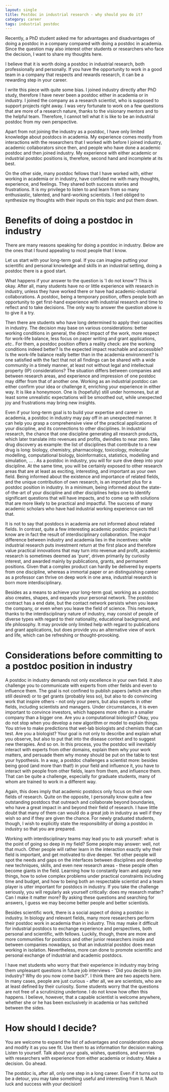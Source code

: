 ```yaml
---
layout: single
title: Postdoc in industrial research - why should you do it?
category: career
tags: industrial postdoc
---
```


Recently, a PhD student asked me for advantages and disadvantages of doing a postdoc in a company compared with doing a postdoc in academia. Since the question may also interest other students or researchers who face the decision, I want to share my thoughts here.

I believe that it is worth doing a postdoc in industrial research, both professionally and personally. If you have the opportunity to work in a good team in a company that respects and rewards research, it can be a rewarding step in your career. 

I write this piece with quite some bias. I joined industry directly after PhD study, therefore I have never been a postdoc either in academia or in industry. I joined the company as a research scientist, who is supposed to support projects right away. I was very fortunate to work on a few questions that are more of a research nature, thanks to the visionary mentors and to the helpful team. Therefore, I cannot tell what it is like to be an industrial postdoc from my own perspective.

Apart from not joining the industry as a postdoc, I have only limited knowledge about postdocs in academia. My experience comes mostly from interactions with the researchers that I worked with before I joined industry, academic collaborators since then, and people who have done a academic postdoc and then joined industry. My experience with either academic or industrial postdoc positions is, therefore, second hand and incomplete at its best. 

On the other side, many postdoc fellows that I have worked with, either working in academia or in industry, have confided me with many thoughts, experience, and feelings. They shared both success stories and frustrations. It is my privilege to listen to and learn from so many enthusiastic, talented, and hard-working scientists. I feel obliged to synthesize my thoughts with their inputs on this topic and put them down.

# Benefits of doing a postdoc in industry

There are many reasons speaking for doing a postdoc in industry. Below are the ones that I found appealing to most people that I know.

Let us start with your long-term goal. If you can imagine putting your scientific and personal knowledge and skills in an industrial setting, doing a postdoc there is a good start. 

What happens if your answer to the question is 'I do not know'? This is okay. After all, many students have no or little experience with research in industry, unless they have worked there or have had academic-industrial collaborations. A postdoc, being a temporary position, offers people both an opportunity to get first-hand experience with industrial research and time to reflect and to take decisions. The only way to answer the question above is to give it a try. 

Then there are students who have long determined to apply their capacities in industry. The decision may base on various considerations: better working conditions in general, the direct impact of the work, more respect for work-life balance, less focus on paper writing and grant applications, *etc.*. For them, a postdoc position offers a reality check: are the working conditions indeed better? Is the expected impact reachable and accessible? Is the work-life balance really better than in the academia environment? Is one satisfied with the fact that not all findings can be shared with a wide community in a timely manner, at least not without legal and intellectual property (IP) considerations? The situation differs between companies and between research areas, and experience and impression of one postdoc may differ from that of another one. Working as an industrial postdoc can either confirm your idea or challenge it, enriching your experience in either way. It is like a honeymoon. One is (hopefully) still under hormones, but at least some unrealistic expectations will be smoothed out, while unexpected joy and frustrations may bring new insights.

Even if your long-term goal is to build your expertise and career in academia, a postdoc in industry may pay off in an unexpected manner. It can help you grasp a comprehensive view of the practical applications of your discipline, and its connections to other disciplines. In industrial research, the chance that one discipline generating all research products, which later translate into revenues and profits, dwindles to near zero. Take drug discovery as example: the list of disciplines that contribute to a new drug is long: biology, chemistry, pharmacology, toxicology, molecular modelling, computational biology, bioinformatics, statistics, modelling and simulation, ... . As a postdoc in industry, you will for sure dive deep into your discipline. At the same time, you will be certainly exposed to other research areas that are at least as exciting, interesting, and important as your own field. Being informed about the existence and importance of related fields, and the unique contribution of own research, is an important plus for a postdoc position in industry. In a minimum, being informed about the state-of-the-art of your discipline and other disciplines helps one to identify significant questions that will have impacts, and to come up with solutions that are more likely to be practical and impactful. The success of many academic scholars who have had industrial working experience can tell that.

It is not to say that postdocs in academia are not informed about related fields. In contrast, quite a few interesting academic postdoc projects that I know are in fact the result of interdisciplinary collaboration. The major difference between industry and academia lies in the incentives: while industrial research puts investment return at the first place and therefore value practical innovations that may turn into revenue and profit, academic research is sometimes deemed as 'pure', driven primarily by curiosity interest, and awarded mainly by publications, grants, and permanent positions. Given that a complex product can hardly be delivered by experts from one discipline, whereas a immortal paper or an distinguishing career as a professor can thrive on deep work in one area, industrial research is born more interdisciplinary.

Besides as a means to achieve your long-term goal, working as a postdoc also creates, shapes, and expands your personal network. The postdoc contract has a end date, but the contact network persists when you leave the company, or even when you leave the field of science. This network, thanks to the interdisciplinary nature of industry, may consist of people of diverse types with regard to their nationality, educational background, and life philosophy. It may provide only limited help with regard to publications and grant applications, but does provide you an alternative view of work and life, which can be refreshing or thought-provoking.

# Considerations before committing to a postdoc position in industry

A postdoc in industry demands not only excellence in your own field. It also challenge you to communicate with experts from other fields and even to influence them. The goal is not confined to publish papers (which are often still desired) or to get grants (probably less so), but also to do convincing work that inspire others - not only your peers, but also experts in other fields, including scientists and managers. Under circumstances, it is even important to convince investors, which happens more often in a smaller company than a bigger one. Are you a computational biologist? Okay, you do not stop when you develop a new algorithm or model to explain things. You strive to make predictions that wet-lab biologists and chemists that can test. Are you a biologist? Your goal is not only to describe and explain what you observe, but also to put that into the disease context and to suggest new therapies. And so on. In this process, you the postdoc will inevitably interact with experts from other domains, explain them why your work matters, and persuade them why money should be put on the table to test your hypothesis. In a way, a postdoc challenges a scientist more: besides being good (and more than that!) in your field and influence it, you have to interact with people from other fields, learn from them, and influence them. That can be quite a challenge, especially for graduate students, many of whom are trained to work in a different way. 

Again, this does imply that academic postdocs only focus on their own fields of research. Quite on the opposite, I personally know quite a few outstanding postdocs that outreach and collaborate beyond boundaries, who have a great impact in and beyond their field of research. I have little doubt that many of them can would do a great job in industry as well if they wish so and if they are given the chance. For newly graduated students, though, I wish to explicitly state the responsibility of doing a postdoc in industry so that you are prepared.

Working with interdisciplinary teams may lead you to ask yourself: what is the point of going so deep in my field? Some people may answer: well, not that much. Other people will rather learn in the interaction exactly why their field is important, and get motivated to dive deeper. Yet other people will spot the needs and gaps on the interfaces between disciplines and develop new techniques, skills, and even new research areas - these people often become giants in the field. Learning how to constantly learn and apply new things, how to solve complex problems under practical constraints including time and budget, and how to being both an respectable scientist and a team player is utter important for postdocs in industry. If you take the challenge seriously, you will regularly ask yourself critically: does my research matter? Can I make it matter more? By asking these questions and searching for answers, I guess we may become better people and better scientists.

Besides scientific work, there is a social aspect of doing a postdoc in industry. In biology and relevant fields, many more researchers perform their postdoc work in academia than in industry. This may make it difficult for industrial postdocs to exchange experience and perspectives, both personal and scientific, with fellows. Luckily, though, there are more and more communities for postdocs and other junior researchers inside and between companies nowadays, so that an industrial postdoc does mean working in isolation. Nevertheless, more can done to promote scientific and personal exchange of industrial and academic postdocs.

I have met students who worry that their experience in industry may bring them unpleasant questions in future job interviews - 'Did you decide to join industry? Why do you now come back?'. I think there are two aspects here. In many cases, people are just curious - after all, we are scientists, who are at least defined by their curiosity. Some students worry that the questions are not free of a scrutinizing undertone. I do not know how often this happens. I believe, however, that a capable scientist is welcome anywhere, whether she or he has been exclusively in academia or has switched between the sides. 

# How should I decide?

You are welcome to expand the list of advantages and considerations above and modify it as you see fit. Use them to as information for decision making. Listen to yourself. Talk about your goals, wishes, questions, and worries with researchers with experience from either academia or industry. Make a decision. Go ahead. 

The postdoc is, after all, only one step in a long career. Even if it turns out to be a detour, you may take something useful and interesting from it. Much luck and success with your decision!
